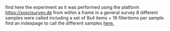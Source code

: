 find here the experiment as it was performed using the platform https://soscisurvey.de
from within a frame in a general survey 8 different samples were called including a set of 8x4 items + 16 filleritems per sample. 
find an indexpage to call the different samples [here.][1] 

[1]:	https://common.rotefadenbuecher.de/uni/public/jespr/modified